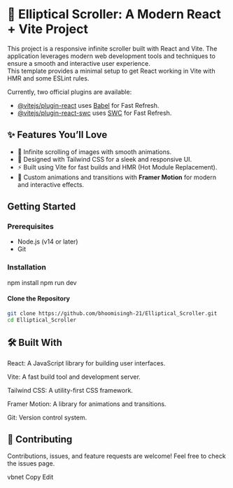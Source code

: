 # 🚀 Elliptical Scroller: A Modern React + Vite Project

This project is a responsive infinite scroller built with React and Vite. The application leverages modern web development tools and techniques to ensure a smooth and interactive user experience.  
This template provides a minimal setup to get React working in Vite with HMR and some ESLint rules.

Currently, two official plugins are available:
- [@vitejs/plugin-react](https://github.com/vitejs/vite-plugin-react/blob/main/packages/plugin-react) uses [Babel](https://babeljs.io/) for Fast Refresh.  
- [@vitejs/plugin-react-swc](https://github.com/vitejs/vite-plugin-react/blob/main/packages/plugin-react-swc) uses [SWC](https://swc.rs/) for Fast Refresh.

## ✨ Features You’ll Love
- 🌟 Infinite scrolling of images with smooth animations.  
- 🎨 Designed with Tailwind CSS for a sleek and responsive UI.  
- ⚡ Built using Vite for fast builds and HMR (Hot Module Replacement).  
- 🔧 Custom animations and transitions with **Framer Motion** for modern and interactive effects.  

## Getting Started

### Prerequisites
- Node.js (v14 or later)  
- Git  

### Installation
npm install
npm run dev

#### Clone the Repository
```bash
git clone https://github.com/bhoomisingh-21/Elliptical_Scroller.git
cd Elliptical_Scroller

```

## 🛠️ Built With
React: A JavaScript library for building user interfaces.

Vite: A fast build tool and development server.

Tailwind CSS: A utility-first CSS framework.

Framer Motion: A library for animations and transitions.

Git: Version control system.

## 🤝 Contributing
Contributions, issues, and feature requests are welcome!
Feel free to check the issues page.

vbnet
Copy
Edit
